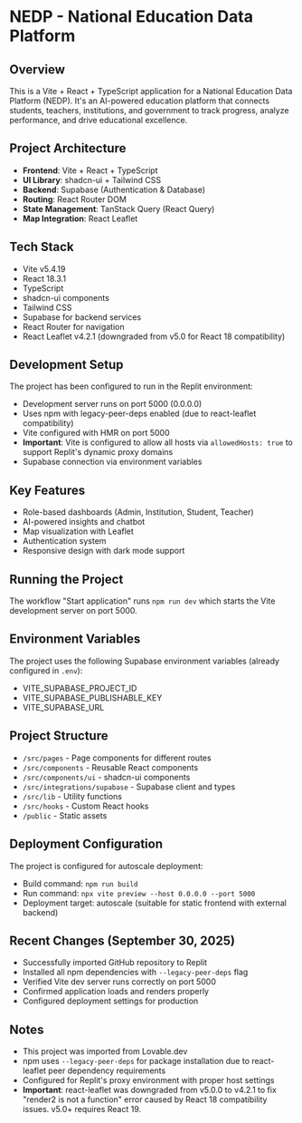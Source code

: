 # NEDP - National Education Data Platform

## Overview
This is a Vite + React + TypeScript application for a National Education Data Platform (NEDP). It's an AI-powered education platform that connects students, teachers, institutions, and government to track progress, analyze performance, and drive educational excellence.

## Project Architecture
- **Frontend**: Vite + React + TypeScript
- **UI Library**: shadcn-ui + Tailwind CSS
- **Backend**: Supabase (Authentication & Database)
- **Routing**: React Router DOM
- **State Management**: TanStack Query (React Query)
- **Map Integration**: React Leaflet

## Tech Stack
- Vite v5.4.19
- React 18.3.1
- TypeScript
- shadcn-ui components
- Tailwind CSS
- Supabase for backend services
- React Router for navigation
- React Leaflet v4.2.1 (downgraded from v5.0 for React 18 compatibility)

## Development Setup
The project has been configured to run in the Replit environment:
- Development server runs on port 5000 (0.0.0.0)
- Uses npm with legacy-peer-deps enabled (due to react-leaflet compatibility)
- Vite configured with HMR on port 5000
- **Important**: Vite is configured to allow all hosts via `allowedHosts: true` to support Replit's dynamic proxy domains
- Supabase connection via environment variables

## Key Features
- Role-based dashboards (Admin, Institution, Student, Teacher)
- AI-powered insights and chatbot
- Map visualization with Leaflet
- Authentication system
- Responsive design with dark mode support

## Running the Project
The workflow "Start application" runs `npm run dev` which starts the Vite development server on port 5000.

## Environment Variables
The project uses the following Supabase environment variables (already configured in `.env`):
- VITE_SUPABASE_PROJECT_ID
- VITE_SUPABASE_PUBLISHABLE_KEY
- VITE_SUPABASE_URL

## Project Structure
- `/src/pages` - Page components for different routes
- `/src/components` - Reusable React components
- `/src/components/ui` - shadcn-ui components
- `/src/integrations/supabase` - Supabase client and types
- `/src/lib` - Utility functions
- `/src/hooks` - Custom React hooks
- `/public` - Static assets

## Deployment Configuration
The project is configured for autoscale deployment:
- Build command: `npm run build`
- Run command: `npx vite preview --host 0.0.0.0 --port 5000`
- Deployment target: autoscale (suitable for static frontend with external backend)

## Recent Changes (September 30, 2025)
- Successfully imported GitHub repository to Replit
- Installed all npm dependencies with `--legacy-peer-deps` flag
- Verified Vite dev server runs correctly on port 5000
- Confirmed application loads and renders properly
- Configured deployment settings for production

## Notes
- This project was imported from Lovable.dev
- npm uses `--legacy-peer-deps` for package installation due to react-leaflet peer dependency requirements
- Configured for Replit's proxy environment with proper host settings
- **Important**: react-leaflet was downgraded from v5.0.0 to v4.2.1 to fix "render2 is not a function" error caused by React 18 compatibility issues. v5.0+ requires React 19.
